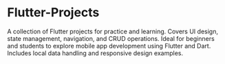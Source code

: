 # Flutter-Projects
A collection of Flutter projects for practice and learning. Covers UI design, state management, navigation, and CRUD operations. Ideal for beginners and students to explore mobile app development using Flutter and Dart. Includes local data handling and responsive design examples. 

